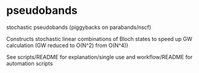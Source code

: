 # pseudobands
stochastic pseudobands (piggybacks on parabands/nscf)

Constructs stochastic linear combinations of Bloch states to speed up GW calculation 
(GW reduced to O(N^2) from O(N^4))

See scripts/README for explanation/single use and workflow/README for automation scripts
